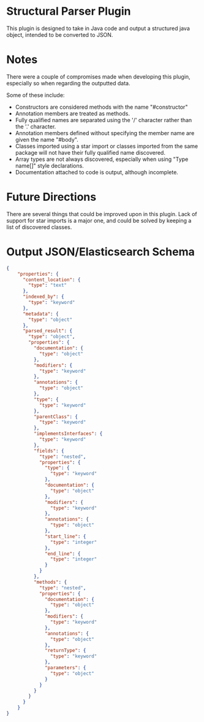 # Structural Parser Plugin
This plugin is designed to take in Java code and output a structured java 
object, intended to be converted to JSON.

# Notes
There were a couple of compromises made when developing this plugin, especially
so when regarding the outputted data.
  
Some of these include:
   - Constructors are considered methods with the name "#constructor"
   - Annotation members are treated as methods.
   - Fully qualified names are separated using the '/' character rather than 
    the '.' character.
   - Annotation members defined without specifying the member name are given 
    the name "#body".
   - Classes imported using a star import or classes imported from the same 
    package will not have their fully qualified name discovered.  
   - Array types are not always discovered, especially when using
    "Type name[]" style declarations.
   - Documentation attached to code is output, although incomplete.
   
# Future Directions
There are several things that could be improved upon in this plugin. Lack of
support for star imports is a major one, and could be solved by keeping a list
of discovered classes. 

# Output JSON/Elasticsearch Schema
```json
{
    "properties": {
      "content_location": {
        "type": "text"
      },
      "indexed_by": {
        "type": "keyword"
      },
      "metadata": {
        "type": "object"
      },
      "parsed_result": {
        "type": "object",
        "properties": {
          "documentation": {
            "type": "object"
          },
          "modifiers": {
            "type": "keyword"
          },
          "annotations": {
            "type": "object"
          },
          "type": {
            "type": "keyword"
          },
          "parentClass": {
            "type": "keyword"
          },
          "implementsInterfaces": {
            "type": "keyword"
          },
          "fields": {
            "type": "nested",
            "properties": {
              "type": {
                "type": "keyword"
              },
              "documentation": {
                "type": "object"
              },
              "modifiers": {
                "type": "keyword"
              },
              "annotations": {
                "type": "object"
              },
              "start_line": {
                "type": "integer"
              },
              "end_line": {
                "type": "integer"
              }
            }
          },
          "methods": {
            "type": "nested",
            "properties": {
              "documentation": {
                "type": "object"
              },
              "modifiers": {
                "type": "keyword"
              },
              "annotations": {
                "type": "object"
              },
              "returnType": {
                "type": "keyword"
              },
              "parameters": {
                "type": "object"
              }
            }
          }
        }
      }
    }
}
```